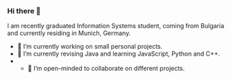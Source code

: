 ### Hi there 👋

I am recently graduated Information Systems student, coming from Bulgaria and currently residing in Munich, Germany.
- 🔭 I’m currently working on small personal projects.
- 🌱 I’m currently revising Java and learning JavaScript, Python and C++.
- - 👯 I’m open-minded to collaborate on different projects.


<!--
**BTrifonov/BTrifonov** is a ✨ _special_ ✨ repository because its `README.md` (this file) appears on your GitHub profile.



Here are some ideas to get you started:

- 🔭 I’m currently working on personal fullstack projects.
- 🌱 I’m currently learning Java, JavaScript (React) and Python.
- 👯 I’m looking to collaborate on ...
- 🤔 I’m looking for help with ...
- 💬 Ask me about ...
- 📫 How to reach me: ...
- 😄 Pronouns: ...
- ⚡ Fun fact: ...
-->
